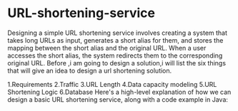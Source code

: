 # URL-shortening-service

Designing a simple URL shortening service involves creating a system that takes long URLs as input, generates a short alias for them, and stores the mapping between the short alias and the original URL. When a user accesses the short alias, the system redirects them to the corresponding original URL.
Before ,i am going to design a solution,i will list the six things that will give an idea to design a url shortening solution.

1.Requirements 
2.Traffic
3.URL Length
4.Data capacity modeling
5.URL Shortening Logic
6.Database
Here's a high-level explanation of how we can design a basic URL shortening service, along with a code example in Java:
